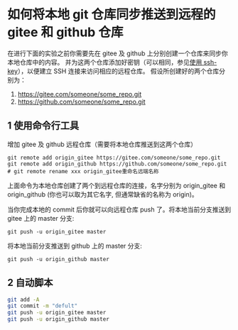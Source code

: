 # 如何将本地 git 仓库同步推送到远程的 gitee 和 github 仓库
 

在进行下面的实验之前你需要先在 gitee 及 github 上分别创建一个仓库来同步你本地仓库中的内容。
并为这两个仓库添加好密钥（可以相同，参见[使用 ssh-key](ssh_gitee.md)），以便建立 SSH 连接来访问相应的远程仓库。
假设所创建好的两个仓库分别为：
1. https://gitee.com/someone/some_repo.git
2. https://github.com/someone/some_repo.git

## 1 使用命令行工具

增加 gitee 及 github 远程仓库（需要将本地仓库推送到这两个仓库）
```shell
git remote add origin_gitee https://gitee.com/someone/some_repo.git
git remote add origin_github https://github.com/someone/some_repo.git
# git remote rename xxx origin_gitee重命名远端名称
```
上面命令为本地仓库创建了两个到远程仓库的连接，名字分别为 origin_gitee 和 origin_github 
(你也可以取为其它名字, 但通常缺省的名称为 origin)。

当你完成本地的 commit 后你就可以向远程仓库 push 了。将本地当前分支推送到 gitee 上的 master 分支:
```shell
git push -u origin_gitee master
```
将本地当前分支推送到 github 上的 master 分支:
```shell
git push -u origin_github master
```

## 2 自动脚本
```sh
git add -A
git commit -m "defult"
git push -u origin_gitee master
git push -u origin_github master
```